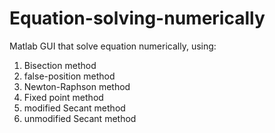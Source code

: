 # Equation-solving-numerically
Matlab GUI that solve equation numerically, using: 
1) Bisection method 
2) false-position method 
3) Newton-Raphson method
4) Fixed point method 
5) modified Secant method
6) unmodified Secant method
